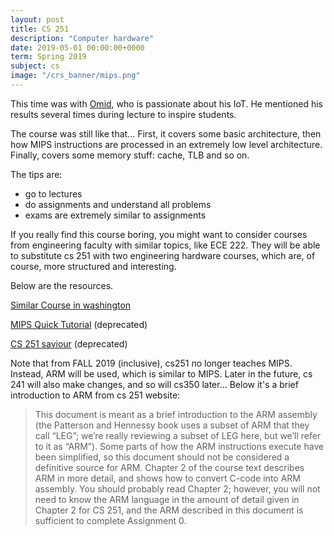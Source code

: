 ```yaml
---
layout: post
title: CS 251
description: "Computer hardware"
date: 2019-05-01 00:00:00+0000
term: Spring 2019
subject: cs
image: "/crs_banner/mips.png"
---
```


This time was with [Omid](https://cs.uwaterloo.ca/~oabari/), who is passionate about his IoT. He mentioned his results several times during lecture to inspire students.

The course was still like that... First, it covers some basic architecture, then how MIPS instructions are processed in an extremely low level architecture. Finally, covers some memory stuff: cache, TLB and so on.

The tips are:
- go to lectures
- do assignments and understand all problems
- exams are extremely similar to assignments

If you really find this course boring, you might want to consider courses from engineering faculty with similar topics, like ECE 222. They will be able to substitute cs 251 with two engineering hardware courses, which are, of course, more structured and interesting.

Below are the resources.


<p><a href="https://courses.cs.washington.edu/courses/cse370/09sp/lectures/" >Similar Course in washington</a> </p>
<p><a href="http://logos.cs.uic.edu/366/notes/mips%20quick%20tutorial.htm">MIPS Quick Tutorial</a> (deprecated) </p>
<p><a href="https://www.reddit.com/r/uwaterloo/comments/4wcvst/for_those_of_you_in_cs_251_who_dont_understand/?st=J2LW4CST&sh=7a641cfd">CS 251 saviour</a> (deprecated) </p>



Note that from FALL 2019 (inclusive), cs251 no longer teaches MIPS. Instead,  ARM will be used, which is similar to MIPS. Later in the future, cs 241 will also make changes, and so will cs350 later... Below it's a brief introduction to ARM from cs 251 website:

>This document is meant as a brief introduction to the ARM assembly (the Patterson and
    Hennessy book uses a subset of ARM that they call “LEG”; we’re really reviewing a subset
    of LEG here, but we’ll refer to it as “ARM”). Some parts of how the ARM instructions
    execute have been simplified, so this document should not be considered a definitive source
    for ARM. Chapter 2 of the course text describes ARM in more detail, and shows how to
    convert C-code into ARM assembly. You should probably read Chapter 2; however, you will
    not need to know the ARM language in the amount of detail given in Chapter 2 for CS 251,
    and the ARM described in this document is sufficient to complete Assignment 0.
